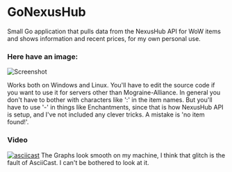 # GoNexusHub

Small Go application that pulls data from the NexusHub API for WoW items and shows information and recent prices, for my own personal use.

### Here have an image:
![Screenshot](https://i.imgur.com/I3r5NZ5.png)

Works both on Windows and Linux. You'll have to edit the source code if you want to use it for servers other than Mograine-Alliance. 
In general you don't have to bother with characters like ':' in the item names. But you'll have to use '-' in things like Enchantments, since that is how NexusHub API is setup, and I've not included any clever tricks. A mistake is 'no item found!'. 

### Video
[![asciicast](https://asciinema.org/a/309744.svg)](https://asciinema.org/a/309744)
The Graphs look smooth on my machine, I think that glitch is the fault of AsciiCast. I can't be bothered to look at it.

